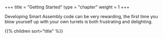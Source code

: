 +++
title = "Getting Started"
type = "chapter"
weight = 1
+++

Developing Smart Assembly code can be very rewarding, the first time you blow yourself up with your own turrets is both frustrating and delighting.

{{% children sort="title" %}}
